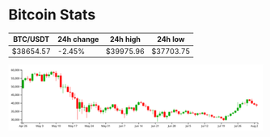 # Bitcoin Stats

BTC/USDT|24h change|24h high|24h low|
|---|---|---|---|
|$38654.57|-2.45%|$39975.96|$37703.75|

<img src="./chart.svg">
